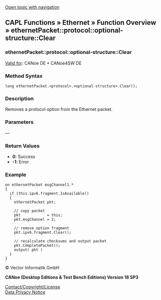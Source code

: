 [Open topic with navigation](../../../../../CANoeDEFamily.htm#Topics/CAPLFunctions/IP/Methods/CAPLfunctionProtocolOptionalStructureClear.md)

## CAPL Functions » Ethernet » Function Overview » ethernetPacket::protocol::optional-structure::Clear

### ethernetPacket::protocol::optional-structure::Clear

[Valid for](../../../Shared/FeatureAvailability.md):  CANoe DE • CANoe4SW DE

### Method Syntax

`long ethernetPacket.<protocol>.<optional-structure>.Clear();`

### Description

Removes a protocol option from the Ethernet packet.

### Parameters

—

### Return Values

- **0**: Success
- **-1**: Error

### Example

```plaintext
on ethernetPacket msgChannel1.*
{
  if (this.ipv6.fragment.IsAvailable()
  {
    ethernetPacket pkt;

    // copy packet
    pkt            = this;
    pkt.msgChannel = 2;

    // remove option fragment
    pkt.ipv6.fragment.Clear();

    // recalculate checksums and output packet
    pkt.CompletePacket();
    output( pkt )
  }
}
```

© Vector Informatik GmbH

**CANoe (Desktop Editions & Test Bench Editions) Version 18 SP3**

[Contact/Copyright/License](../../../Shared/ContactCopyrightLicense.md)  
[Data Privacy Notice](https://www.vector.com/int/en/company/get-info/privacy-policy/)